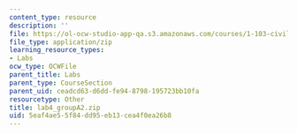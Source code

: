 ```yaml
---
content_type: resource
description: ''
file: https://ol-ocw-studio-app-qa.s3.amazonaws.com/courses/1-103-civil-engineering-materials-laboratory-spring-2004/5eaf4ae55f84dd95eb13cea4f0ea26b8_lab4_groupA2.zip
file_type: application/zip
learning_resource_types:
- Labs
ocw_type: OCWFile
parent_title: Labs
parent_type: CourseSection
parent_uid: ceadcd63-d6dd-fe94-8798-195723bb10fa
resourcetype: Other
title: lab4_groupA2.zip
uid: 5eaf4ae5-5f84-dd95-eb13-cea4f0ea26b8
---
```

